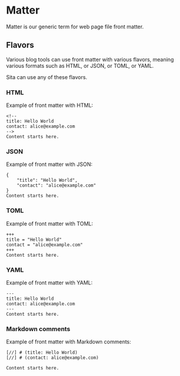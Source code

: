 # Matter

Matter is our generic term for web page file front matter.


## Flavors

Various blog tools can use front matter with various flavors, meaning various formats such as HTML, or JSON, or TOML, or YAML.

Sita can use any of these flavors.


### HTML

Example of front matter with HTML:

```
<!--
title: Hello World
contact: alice@example.com
-->
Content starts here.
```


### JSON

Example of front matter with JSON:

```
{
    "title": "Hello World",
    "contact": "alice@example.com"
}
Content starts here.
```


### TOML

Example of front matter with TOML:

```
+++
title = "Hello World"
contact = "alice@example.com"
+++
Content starts here.
```


### YAML

Example of front matter with YAML:

```
---
title: Hello World
contact: alice@example.com
---
Content starts here.
```

### Markdown comments

Example of front matter with Markdown comments:

```
[//] # (title: Hello World)
[//] # (contact: alice@example.com)

Content starts here.
```
